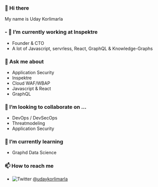 ### 👋 Hi there 
My name is Uday Korlimarla

### - 🔭 I’m currently working at Inspektre
- Founder & CTO
- A lot of Javascript, servrless, React, GraphQL & Knowledge-Graphs

### 💬 Ask me about
- Application Security
- Inspektre
- Cloud WAF/WBAP
- Javascript & React
- GraphQL

### 👯 I’m looking to collaborate on ...
- DevOps / DevSecOps
- Threatmodeling
- Application Security

### 🌱 I’m currently learning
- Graphd Data Science

### 📫 How to reach me
- ![Twitter](https://twitter.com/favicon.ico) [@udaykorlimarla](https://twitter.com/udaykorlimarla)
